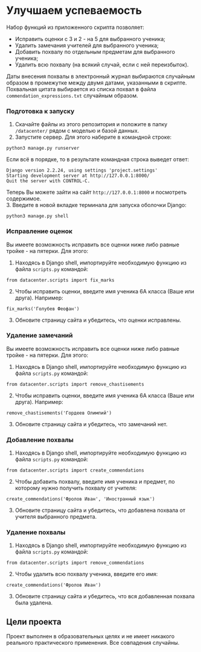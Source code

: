 # Улучшаем успеваемость

Набор функций из приложенного скрипта позволяет:
- Исправить оценки с 3 и 2 - на 5 для выбранного ученика;     
- Удалить замечания учителей для выбранного ученика;     
- Добавить похвалу по отдельным предметам для выбранного ученика;    
- Удалить всю похвалу (на всякий случай, если с ней переизбыток).

Даты внесения похвалы в электронный журнал выбираются случайным образом в промежутке между двумя датами, указанными в скрипте.      
Похвальная цитата выбирается из списка похвал в файла `commendation_expressions.txt` случайным образом.    

### Подготовка к запуску
1. Скачайте файлы из этого репозитория и положите в папку `/datacenter/` рядом с моделью и базой данных.
2. Запустите сервер. Для этого наберите в командной строке:
```
python3 manage.py runserver
```
Если всё в порядке, то в результате командная строка выведет ответ:    
```
Django version 2.2.24, using settings 'project.settings'
Starting development server at http://127.0.0.1:8000/
Quit the server with CONTROL-C.
```
Теперь Вы можете зайти на сайт `http://127.0.0.1:8000` и посмотреть содержимое.    
3. Введите в новой вкладке терминала для запуска оболочки Django:     
```
python3 manage.py shell
```

### Исправление оценок
Вы имеете возможность исправить все оценки ниже либо равные тройке - на пятерки. Для этого:     
1. Находясь в Django shell, импортируйте необходимую функцию из файла `scripts.py` командой:    
```
from datacenter.scripts import fix_marks
```
2. Чтобы исправить оценки, введите имя ученика 6А класса (Ваше или друга). Например:    
```
fix_marks('Голубев Феофан')
```
3. Обновите страницу сайта и убедитесь, что оценки исправлены.

### Удаление замечаний
Вы имеете возможность исправить все оценки ниже либо равные тройке - на пятерки. Для этого:     
1. Находясь в Django shell, импортируйте необходимую функцию из файла `scripts.py` командой:    
```
from datacenter.scripts import remove_chastisements
```
2. Чтобы исправить оценки, введите имя ученика 6А класса (Ваше или друга). Например:    
```
remove_chastisements('Гордеев Олимпий')
```
3. Обновите страницу сайта и убедитесь, что замечаний нет.

### Добавление похвалы
1. Находясь в Django shell, импортируйте необходимую функцию из файла `scripts.py` командой:    
```
from datacenter.scripts import create_commendations
```
2. Чтобы добавить похвалу, введите имя ученика и предмет, по которому нужно получить похвалу от учителя:    
```
create_commendations('Фролов Иван', 'Иностранный язык')
```
3. Обновите страницу сайта и убедитесь, что добавлена похвала от учителя выбранного предмета.


### Удаление похвалы
1. Находясь в Django shell, импортируйте необходимую функцию из файла `scripts.py` командой:    
```
from datacenter.scripts import remove_commendations
```
2. Чтобы удалить всю похвалу ученика, введите его имя:    
```
create_commendations('Фролов Иван')
```
3. Обновите страницу сайта и убедитесь, что вся добавленная похвала была удалена.

## Цели проекта
Проект выполнен в образовательных целях и не имеет никакого реального практического применения. Все совпадения случайны. 



